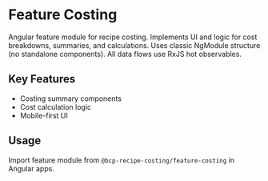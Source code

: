 # Feature Costing


Angular feature module for recipe costing. Implements UI and logic for cost breakdowns, summaries, and calculations. Uses classic NgModule structure (no standalone components). All data flows use RxJS hot observables.

## Key Features
- Costing summary components
- Cost calculation logic
- Mobile-first UI

## Usage
Import feature module from `@bcp-recipe-costing/feature-costing` in Angular apps.
